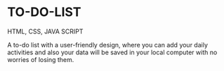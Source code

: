 # TO-DO-LIST
HTML, CSS, JAVA SCRIPT

A to-do list with a user-friendly design, where you can add your daily activities and also your data will be saved in your local computer with no worries of losing them.

